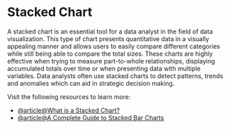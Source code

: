 # Stacked Chart

A stacked chart is an essential tool for a data analyst in the field of data visualization. This type of chart presents quantitative data in a visually appealing manner and allows users to easily compare different categories while still being able to compare the total sizes. These charts are highly effective when trying to measure part-to-whole relationships, displaying accumulated totals over time or when presenting data with multiple variables. Data analysts often use stacked charts to detect patterns, trends and anomalies which can aid in strategic decision making.

Visit the following resources to learn more:

- [@article@What is a Stacked Chart?](https://www.spotfire.com/glossary/what-is-a-stacked-chart)
- [@article@A Complete Guide to Stacked Bar Charts](https://www.atlassian.com/data/charts/stacked-bar-chart-complete-guide)